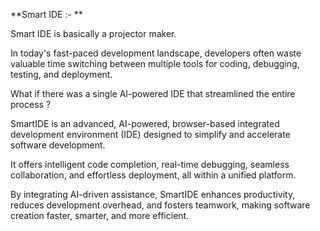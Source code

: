 **Smart IDE :- **

Smart IDE is basically a projector maker. 

In today's fast-paced development landscape, developers often waste valuable time switching between multiple tools for coding, debugging, testing, and deployment. 

What if there was a single AI-powered IDE that streamlined the entire process ?  

SmartIDE is an advanced, AI-powered, browser-based integrated development environment (IDE) designed to simplify and accelerate software development. 

It offers intelligent code completion, real-time debugging, seamless collaboration, and effortless deployment, all within a unified platform. 

By integrating AI-driven assistance, SmartIDE enhances productivity, reduces development overhead, and fosters teamwork, making software creation faster, smarter, and more efficient.

